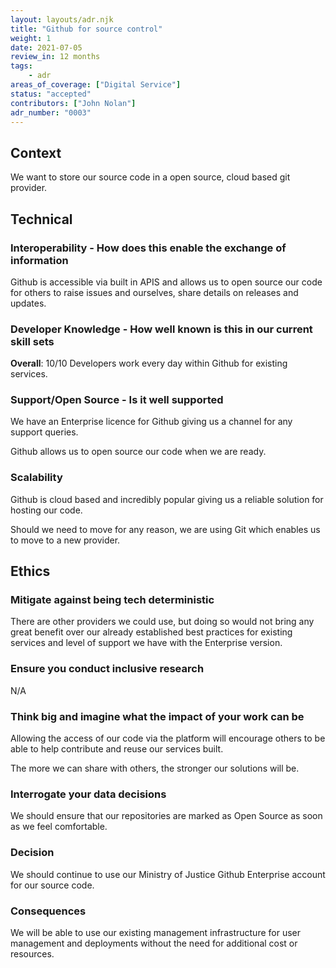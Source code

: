 ```yaml
---
layout: layouts/adr.njk
title: "Github for source control"
weight: 1
date: 2021-07-05
review_in: 12 months
tags:  
    - adr
areas_of_coverage: ["Digital Service"]
status: "accepted"
contributors: ["John Nolan"]
adr_number: "0003"
---
```


## Context

We want to store our source code in a open source, cloud based git provider.

## Technical

### Interoperability - How does this enable the exchange of information

Github is accessible via built in APIS and allows us to open source our code for others to raise issues and ourselves, share details on releases and updates.

### Developer Knowledge - How well known is this in our current skill sets

**Overall**: 10/10
Developers work every day within Github for existing services.

### Support/Open Source - Is it well supported

We have an Enterprise licence for Github giving us a channel for any support queries.

Github allows us to open source our code when we are ready.

### Scalability

Github is cloud based and incredibly popular giving us a reliable solution for hosting our code.

Should we need to move for any reason, we are using Git which enables us to move to a new provider.

## Ethics

### Mitigate against being tech deterministic

There are other providers we could use, but doing so would not bring any great benefit over our already established best practices for existing services and level of support we have with the Enterprise version.

### Ensure you conduct inclusive research

N/A

### Think big and imagine what the impact of your work can be

Allowing the access of our code via the platform will encourage others to be able to help contribute and reuse our services built.

The more we can share with others, the stronger our solutions will be.

### Interrogate your data decisions

We should ensure that our repositories are marked as Open Source as soon as we feel comfortable.

### Decision

We should continue to use our Ministry of Justice Github Enterprise account for our source code.

### Consequences

We will be able to use our existing management infrastructure for user management and deployments without the need for additional cost or resources.
